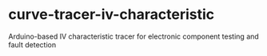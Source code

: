 # curve-tracer-iv-characteristic
Arduino-based IV characteristic tracer for electronic component testing and fault detection
